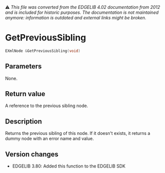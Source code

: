 :warning: _This file was converted from the EDGELIB 4.02 documentation from 2012 and is included for historic purposes. The documentation is not maintained anymore: information is outdated and external links might be broken._

# GetPreviousSibling


```c++
EXmlNode &GetPreviousSibling(void)
```

## Parameters
None.

## Return value
A reference to the previous sibling node.

## Description
Returns the previous sibling of this node. If it doesn't exists, it returns a dummy node with an error name and value.

## Version changes
- EDGELIB 3.80: Added this function to the EDGELIB SDK

